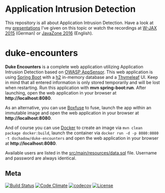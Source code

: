 Application Intrusion Detection
============
This repository is all about Application Intrusion Detection. Have a look at my 
[presentations](https://blog.dominikschadow.de/events) I've given on this topic or watch the recordings at 
[W-JAX 2015](https://jaxenter.de/web-app-security-43952) (German) or [JavaZone 2016](https://vimeo.com/181788148) 
(English).

# duke-encounters
**Duke Encounters** is a complete web application utilizing Application Intrusion Detection based on 
[OWASP AppSensor](http://appsensor.org). This web application is using 
[Spring Boot](http://projects.spring.io/spring-boot) with a [h2](http://www.h2database.com) in-memory database and 
a [Thymeleaf](http://www.thymeleaf.org) UI. Keep in mind that all entered information is only stored temporarily and will be 
lost when restarting. Run this application with **mvn spring-boot:run**. After launching, open the web application in 
your browser at **http://localhost:8080**.

As an alternative, you can use [Boxfuse](https://boxfuse.com) to fuse, launch the app within an immutable image and open 
the web application in your browser at **http://localhost:8080**.

And of course you can use [Docker](https://www.docker.com) to create an image via `mvn clean package docker:build`, 
launch the container via `docker run -d -p 8080:8080 -t dschadow/duke-encounters` and open the web application in your 
browser at **http://localhost:8080**.

Available users are listed in the [src/main/resources/data.sql](https://github.com/dschadow/ApplicationIntrusionDetection/blob/master/duke-encounters/src/main/resources/data.sql) 
file. Username and password are always identical.

## Meta
[![Build Status](https://travis-ci.org/dschadow/ApplicationIntrusionDetection.svg)](https://travis-ci.org/dschadow/ApplicationIntrusionDetection)
[![Code Climate](https://codeclimate.com/github/dschadow/ApplicationIntrusionDetection/badges/gpa.svg)](https://codeclimate.com/github/dschadow/ApplicationIntrusionDetection)
[![codecov](https://codecov.io/gh/dschadow/ApplicationIntrusionDetection/branch/develop/graph/badge.svg)](https://codecov.io/gh/dschadow/ApplicationIntrusionDetection)
[![License](https://img.shields.io/badge/License-Apache%202.0-blue.svg)](https://opensource.org/licenses/Apache-2.0)
